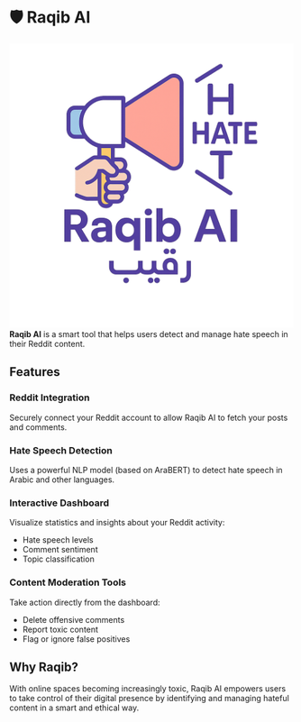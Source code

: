 
# 🛡️ Raqib AI
![Profile Picture](Frontend/public/logiya.png)
**Raqib AI** is a smart tool that helps users detect and manage hate speech in their Reddit content.

## Features

### Reddit Integration
Securely connect your Reddit account to allow Raqib AI to fetch your posts and comments.

### Hate Speech Detection
Uses a powerful NLP model (based on AraBERT) to detect hate speech in Arabic and other languages.

### Interactive Dashboard
Visualize statistics and insights about your Reddit activity:
- Hate speech levels  
- Comment sentiment  
- Topic classification  

### Content Moderation Tools
Take action directly from the dashboard:
- Delete offensive comments  
- Report toxic content  
- Flag or ignore false positives  

## Why Raqib?

With online spaces becoming increasingly toxic, Raqib AI empowers users to take control of their digital presence by identifying and managing hateful content in a smart and ethical way.
